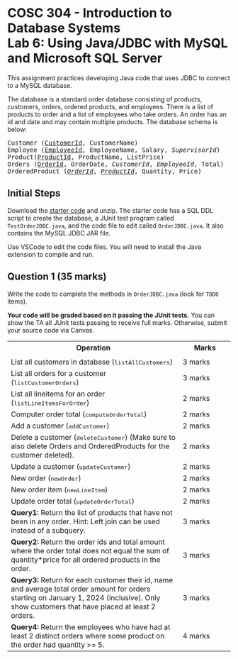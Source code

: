 # COSC 304 - Introduction to Database Systems<br>Lab 6: Using Java/JDBC with MySQL and Microsoft SQL Server

This assignment practices developing Java code that uses JDBC to connect to a MySQL database.

The database is a standard order database consisting of products, customers, orders, ordered products, and employees.  There is a list of products to order and a list of employees who take orders. An order has an id and date and may contain multiple products.  The database schema is below:

<pre>
Customer (<u>CustomerId</u>, CustomerName)
Employee (<u>EmployeeId</u>, EmployeeName, Salary, <i>SupervisorId</i>)
Product(<u>ProductId</u>, ProductName, ListPrice)
Orders (<u>OrderId</u>, OrderDate, <i>CustomerId</i>, <i>EmployeeId</i>, Total)
OrderedProduct (<i><u>OrderId</u></i>, <i><u>ProductId</u></i>, Quantity, Price)
</pre>

## Initial Steps

Download the [starter code](304_lab6.zip) and unzip. The starter code has a SQL DDL script to create the database, a JUnit test program called `TestOrderJDBC.java`, and the code file to edit called `OrderJDBC.java`. It also contains the MySQL JDBC JAR file.

Use VSCode to edit the code files. You will need to install the Java extension to compile and run.

## Question 1 (35 marks)

Write the code to complete the methods in `OrderJDBC.java` (look for `TODO` items).

**Your code will be graded based on it passing the JUnit tests.** You can show the TA all JUnit tests passing to receive full marks. Otherwise, submit your source code via Canvas.

<table>
<tr><th>Operation</th>														<th width="100">Marks</th></tr>
<tr><td>
<tr><td>List all customers in database (<tt>listAllCustomers</tt>)</td>		<td>3 marks</td></tr>
<tr><td>List all orders for a customer (<tt>listCustomerOrders</tt>)</td>	<td>3 marks</td></tr>
<tr><td>List all lineitems for an order (<tt>listLineItemsForOrder</tt>)</td><td>2 marks</td></tr>
<tr><td>Computer order total (<tt>computeOrderTotal</tt>)</td>				<td>2 marks</td></tr>
<tr><td>Add a customer (<tt>addCustomer</tt>)</td>							<td>2 marks</td></tr>
<tr><td>Delete a customer (<tt>deleteCustomer</tt>) (Make sure to also delete Orders and OrderedProducts for the customer deleted).</td>	<td>2 marks </td></tr>
<tr><td>Update a customer (<tt>updateCustomer</tt>)</td>					<td>2 marks</td></tr>
<tr><td>New order (<tt>newOrder</tt>)</td>									<td>2 marks</td></tr>
<tr><td>New order item (<tt>newLineItem</tt>)</td>							<td>2 marks</td></tr>
<tr><td>Update order total (<tt>updateOrderTotal</tt>)</td>					<td>2 marks</td></tr>
<tr><td><b>Query1:</b> Return the list of products that have not been in any order. Hint: Left join can be used instead of a subquery.</td>	<td>3 marks</td</tr>
<tr><td><b>Query2:</b> Return the order ids and total amount where the order total does not equal the sum of quantity*price for all ordered products in the order.</td><td>3 marks</td></tr>
<tr><td><b>Query3:</b> Return for each customer their id, name and average total order amount for orders starting on January 1, 2024 (inclusive). Only show customers that have placed at least 2 orders.</td><td>3 marks</td></tr>
<tr><td><b>Query4:</b> Return the employees who have had at least 2 distinct orders where some product on the order had quantity >= 5.</td><td>4 marks</td></tr>
</table>
